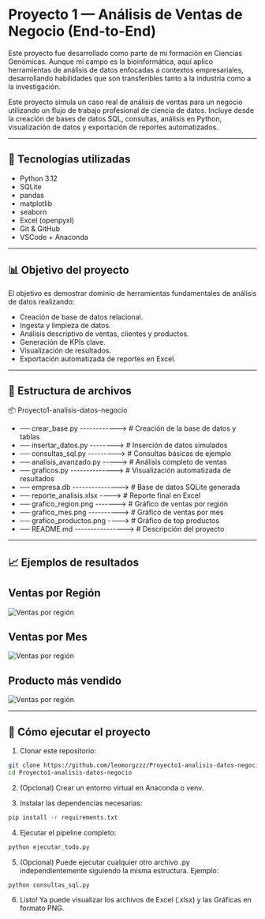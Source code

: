 # Proyecto 1 — Análisis de Ventas de Negocio (End-to-End)

Este proyecto fue desarrollado como parte de mi formación en Ciencias Genómicas. Aunque mi campo es la bioinformática, aquí aplico herramientas de análisis de datos enfocadas a contextos empresariales, desarrollando habilidades que son transferibles tanto a la industria como a la investigación.

Este proyecto simula un caso real de análisis de ventas para un negocio utilizando un flujo de trabajo profesional de ciencia de datos. Incluye desde la creación de bases de datos SQL, consultas, análisis en Python, visualización de datos y exportación de reportes automatizados.

---

## 🔧 Tecnologías utilizadas

- Python 3.12
- SQLite
- pandas
- matplotlib
- seaborn
- Excel (openpyxl)
- Git & GitHub
- VSCode + Anaconda

---

## 📊 Objetivo del proyecto

El objetivo es demostrar dominio de herramientas fundamentales de análisis de datos realizando:

- Creación de base de datos relacional.
- Ingesta y limpieza de datos.
- Análisis descriptivo de ventas, clientes y productos.
- Generación de KPIs clave.
- Visualización de resultados.
- Exportación automatizada de reportes en Excel.


---

## 📁 Estructura de archivos

📦 Proyecto1-analisis-datos-negocio

- ── crear_base.py ------------> # Creación de la base de datos y tablas
- ── insertar_datos.py --------> # Inserción de datos simulados
- ── consultas_sql.py ---------> # Consultas básicas de ejemplo
- ── analisis_avanzado.py -----> # Análisis completo de ventas
- ── graficos.py --------------> # Visualización automatizada de resultados
- ── empresa.db ---------------> # Base de datos SQLite generada
- ── reporte_analisis.xlsx ----> # Reporte final en Excel
- ── grafico_region.png -------> # Gráfico de ventas por región
- ── grafico_mes.png ----------> # Gráfico de ventas por mes
- ── grafico_productos.png ----> # Gráfico de top productos
- ── README.md ----------------> # Descripción del proyecto

---

## 📈 Ejemplos de resultados

## Ventas por Región
![Ventas por región](grafico_region.png)

## Ventas por Mes
![Ventas por región](grafico_mes.png)

## Producto más vendido
![Ventas por región](grafico_productos.png)

---

## 🚀 Cómo ejecutar el proyecto

1. Clonar este repositorio:

```bash
git clone https://github.com/leomorgzzz/Proyecto1-analisis-datos-negocio
cd Proyecto1-analisis-datos-negocio
```
2. (Opcional) Crear un entorno virtual en Anaconda o venv.

3. Instalar las dependencias necesarias:

```bash
pip install -r requirements.txt
```
4. Ejecutar el pipeline completo:

```bash
python ejecutar_todo.py
```
5. (Opcional) Puede ejecutar cualquier otro archivo .py independientemente siguiendo la misma estructura. Ejemplo:

```bash
python consultas_sql.py
```

6. Listo! Ya puede visualizar los archivos de Excel (.xlsx) y las Gráficas en formato PNG.